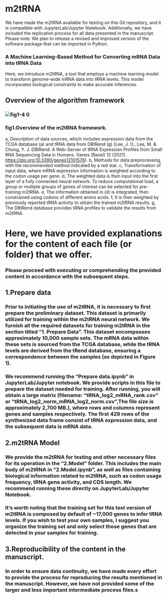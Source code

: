 # m2tRNA
We have made the m2tRNA available for testing on this Git repository, and it is compatible with JupyterLab/Jupyter Notebook. Additionally, we have included the replication process for all data presented in the manuscript.
Please note: We plan to release a revised and improved version of the software package that can be imported in Python.



### A Machine Learning-Based Method for Converting mRNA Data into tRNA Data
Here, we introduce m2tRNA, a tool that employs a machine learning model to transform genome-wide mRNA data into tRNA levels. This model incorporates biological constraints to make accurate inferences.


## Overview of the algorithm framework
### ![fig1-4 0](https://github.com/dydazy/mRNA2tRNA/assets/46813403/81224c04-a128-4380-8ed6-1e9174495a9c)



### fig1.Overview of the m2tRNA framework.  
a, Description of data sources, which includes expression data from the TCGA database (a) and tRNA data from DBtRend (g) (Lee, J. O., Lee, M. & Chung, Y. J. DBtRend: A Web-Server of tRNA Expression Profiles from Small RNA Sequencing Data in Humans. Genes (Basel) 12 (2021). https://doi.org:10.3390/genes12101576).
b, Methods for data preprocessing, with the recommended method indicated by a red star.
c, Transformation of input data, where mRNA expression information is weighted according to the codon usage per gene.
d, The weighted data is then input into the first layer of a fully connected neural network. To reduce computational load, a group or multiple groups of genes of interest can be selected for pre-training m2tRNA.
e, The information obtained in (d) is integrated, then constrained using codons of different amino acids.
f, It is then weighted by previously reported tRNA activity to obtain the trained m2tRNA results.
g, The DBtRend database provides tRNA profiles to validate the results from m2tRNA. 


# Here, we have provided explanations for the content of each file (or folder) that we offer.
### Please proceed with executing or comprehending the provided content in accordance with the subsequent steps.
## 1.Prepare data 
### Prior to initiating the use of m2tRNA, it is necessary to first prepare the preliminary dataset. This dataset is primarily utilized for training within the m2tRNA neural network. We furnish all the required datasets for training m2tRNA in the section titled “1. Prepare Data”. This dataset encompasses approximately 10,000 sample sets. The mRNA data within these sets is sourced from the TCGA database, while the tRNA levels are derived from the tRend database, ensuring a correspondence between the samples (as depicted in Figure 1).
### We recommend running the “Prepare data.ipynb” in JupyterLab/Jupyter notebook. We provide scripts in this file to prepare the dataset needed for training. After running, you will obtain a large matrix (filename: “tRNA_log2_mRNA_rank.csv” or “tRNA_log2_norm_mRNA_log2_norm.csv”,The file size is approximately 2,700 MB.), where rows and columns represent genes and samples respectively. The first 429 rows of the synthesized data frame consist of tRNA expression data, and the subsequent data is mRNA data.


## 2.m2tRNA Model 
### We provide the m2tRNA for testing and other necessary files for its operation in the “2.Model” folder. This includes the main body of m2tRNA in “2.Model.ipynb”, as well as files containing biological information related to m2tRNA, such as codon usage frequency, tRNA gene activity, and CDS length. We recommend running these directly on JupyterLab/Jupyter Notebook.
### It’s worth noting that the training set for this test version of m2tRNA is composed by default of ~17,000 genes to infer tRNA levels. If you wish to test your own samples, I suggest you organize the training set and only select those genes that are detected in your samples for training.

## 3.Reproducibility of the content in the manuscript.
### In order to ensure data continuity, we have made every effort to provide the process for reproducing the results mentioned in the manuscript. However, we have not provided some of the larger and less important intermediate process files.s






















